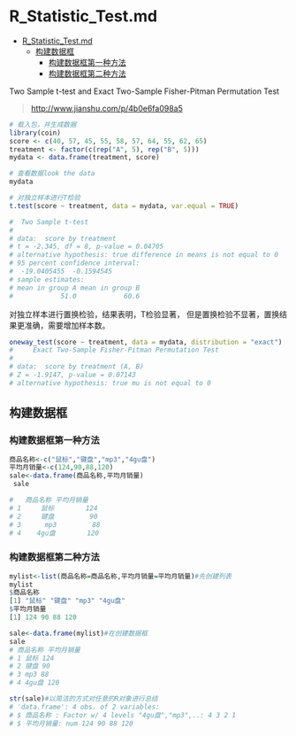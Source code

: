 # R_Statistic_Test.md

<!-- TOC -->

- [R_Statistic_Test.md](#r_statistic_testmd)
    - [构建数据框](#构建数据框)
        - [构建数据框第一种方法](#构建数据框第一种方法)
        - [构建数据框第二种方法](#构建数据框第二种方法)

<!-- /TOC -->

Two Sample t-test and  Exact Two-Sample Fisher-Pitman Permutation Test

> http://www.jianshu.com/p/4b0e6fa098a5

```r
# 载入包，并生成数据
library(coin)
score <- c(40, 57, 45, 55, 58, 57, 64, 55, 62, 65)
treatment <- factor(c(rep("A", 5), rep("B", 5)))
mydata <- data.frame(treatment, score)

# 查看数据look the data
mydata

# 对独立样本进行T检验
t.test(score ~ treatment, data = mydata, var.equal = TRUE)

#  Two Sample t-test
# 
# data:  score by treatment
# t = -2.345, df = 8, p-value = 0.04705
# alternative hypothesis: true difference in means is not equal to 0
# 95 percent confidence interval:
#  -19.0405455  -0.1594545
# sample estimates:
# mean in group A mean in group B 
#            51.0            60.6

```

对独立样本进行置换检验，结果表明，T检验显著，
但是置换检验不显著，置换结果更准确，需要增加样本数。

```r
oneway_test(score ~ treatment, data = mydata, distribution = "exact")
#     Exact Two-Sample Fisher-Pitman Permutation Test
# 
# data:  score by treatment (A, B)
# Z = -1.9147, p-value = 0.07143
# alternative hypothesis: true mu is not equal to 0
```

## 构建数据框

### 构建数据框第一种方法

```r
商品名称<-c("鼠标","键盘","mp3","4gu盘")
平均月销量<-c(124,90,88,120)
sale<-data.frame(商品名称,平均月销量)
 sale

#   商品名称 平均月销量
# 1     鼠标        124
# 2     键盘         90
# 3      mp3         88
# 4    4gu盘        120
```

### 构建数据框第二种方法

```r
mylist<-list(商品名称=商品名称,平均月销量=平均月销量)#先创建列表
mylist
$商品名称
[1] "鼠标" "键盘" "mp3" "4gu盘"
$平均月销量
[1] 124 90 88 120

sale<-data.frame(mylist)#在创建数据框
sale
# 商品名称 平均月销量
# 1 鼠标 124
# 2 键盘 90
# 3 mp3 88
# 4 4gu盘 120

str(sale)#以简洁的方式对任意的R对象进行总结
# 'data.frame': 4 obs. of 2 variables:
# $ 商品名称 : Factor w/ 4 levels "4gu盘","mp3",..: 4 3 2 1
# $ 平均月销量: num 124 90 88 120
```
